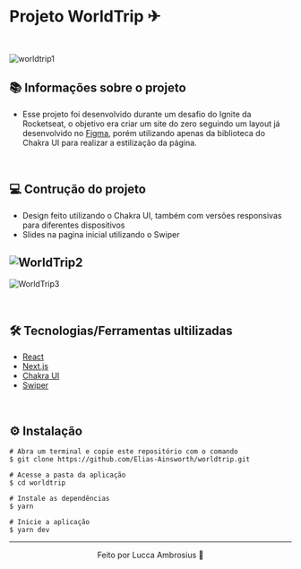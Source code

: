 # Projeto WorldTrip ✈

&nbsp;

![worldtrip1](https://user-images.githubusercontent.com/107319227/210069032-75f6cba1-eef5-4faf-92ce-873facc65fcc.png)


## 📚 Informações sobre o projeto

* Esse projeto foi desenvolvido durante um desafio do Ignite da Rocketseat, o objetivo era criar um site do zero seguindo um layout já desenvolvido no [Figma](https://www.figma.com/file/vkzxq6eGgeH2JeHcXujbDd/Desafio-1-M%C3%B3dulo-4-ReactJS?node-id=0%3A1&t=sesCoNPyeDtI1w64-1), porém utilizando apenas da biblioteca do Chakra UI para realizar a estilização da página.

&nbsp;

## 💻 Contrução do projeto

* Design feito utilizando o Chakra UI, também com versões responsivas para diferentes dispositivos
* Slides na pagina inicial utilizando o Swiper

![WorldTrip2](https://user-images.githubusercontent.com/107319227/210069118-f4cdf9c3-151d-44b3-82de-7475dd764e7d.png)
---
![WorldTrip3](https://user-images.githubusercontent.com/107319227/210069189-36d2a3f6-6ebf-4f69-a74b-3d1c9f63f03b.png)


&nbsp;

## 🛠️ Tecnologias/Ferramentas ultilizadas

* [React](https://pt-br.reactjs.org/E)
* [Next.js](https://nextjs.org/)
* [Chakra UI](https://chakra-ui.com/)
* [Swiper](https://swiperjs.com/react)

&nbsp;

## ⚙️ Instalação
```
# Abra um terminal e copie este repositório com o comando
$ git clone https://github.com/Elias-Ainsworth/worldtrip.git
```

```
# Acesse a pasta da aplicação
$ cd worldtrip

# Instale as dependências
$ yarn

# Inicie a aplicação
$ yarn dev

```
---

<p align="center">Feito por Lucca Ambrosius 🦊</p>
